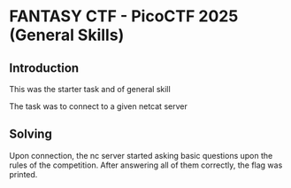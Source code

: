 # FANTASY CTF - PicoCTF 2025 (General Skills)

## Introduction

This was the starter task and of general skill

The task was to connect to a given netcat server

## Solving

Upon connection, the nc server started asking basic questions upon the rules of the competition. After answering all of them correctly, the flag was printed.
